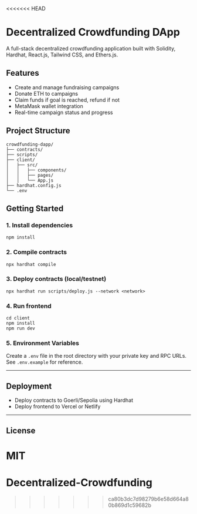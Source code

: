 <<<<<<< HEAD
# Decentralized Crowdfunding DApp

A full-stack decentralized crowdfunding application built with Solidity, Hardhat, React.js, Tailwind CSS, and Ethers.js.

## Features
- Create and manage fundraising campaigns
- Donate ETH to campaigns
- Claim funds if goal is reached, refund if not
- MetaMask wallet integration
- Real-time campaign status and progress

## Project Structure
```
crowdfunding-dapp/
├── contracts/
├── scripts/
├── client/
│   ├── src/
│   │   ├── components/
│   │   ├── pages/
│   │   └── App.js
├── hardhat.config.js
└── .env
```

## Getting Started

### 1. Install dependencies
```
npm install
```

### 2. Compile contracts
```
npx hardhat compile
```

### 3. Deploy contracts (local/testnet)
```
npx hardhat run scripts/deploy.js --network <network>
```

### 4. Run frontend
```
cd client
npm install
npm run dev
```

### 5. Environment Variables
Create a `.env` file in the root directory with your private key and RPC URLs. See `.env.example` for reference.

---

## Deployment
- Deploy contracts to Goerli/Sepolia using Hardhat
- Deploy frontend to Vercel or Netlify

---

## License
MIT
=======
# Decentralized-Crowdfunding
>>>>>>> ca80b3dc7d98279b6e58d664a80b869d1c59682b
